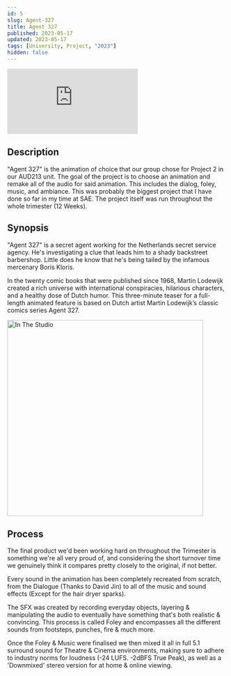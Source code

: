 ```yaml
---
id: 5
slug: Agent-327
title: Agent 327
published: 2023-05-17
updated: 2023-05-17
tags: [University, Project, "2023"]
hidden: false
---
```


<script>
  import Cover from "./Cover.jpg?w=500;700;900;1200;1600&avif&srcset"
  import InTheStudio from "./In-The-Studio.jpg?w=500;700;900;1200;1600&avif&srcset"
  metadata.cover = Cover
</script>

<iframe class="youtube" src="https://www.youtube.com/embed/1c9K7qqxB6A" title="YouTube video player" frameborder="0" allowfullscreen></iframe>

## Description

"Agent 327" is the animation of choice that our group chose for Project 2 in our AUD213 unit. The goal of the project is to choose an animation and remake all of the audio for said animation. This includes the dialog, foley, music, and ambiance. This was probably the biggest project that I have done so far in my time at SAE. The project itself was run throughout the whole trimester (12 Weeks).

## Synopsis

"Agent 327" is a secret agent working for the Netherlands secret service agency. He's investigating a clue that leads him to a shady backstreet barbershop. Little does he know that he's being tailed by the infamous mercenary Boris Kloris.

In the twenty comic books that were published since 1968, Martin Lodewijk created a rich universe with international conspiracies, hilarious characters, and a healthy dose of Dutch humor. This three-minute teaser for a full-length animated feature is based on Dutch artist Martin Lodewijk’s classic comics series Agent 327.

<img srcset={InTheStudio} alt="In The Studio" width="450" />

## Process

The final product we'd been working hard on throughout the Trimester is something we're all very proud of, and considering the short turnover time we genuinely think it compares pretty closely to the original, if not better.

Every sound in the animation has been completely recreated from scratch, from the Dialogue (Thanks to David Jin) to all of the music and sound effects (Except for the hair dryer sparks).

The SFX was created by recording everyday objects, layering & manipulating the audio to eventually have something that's both realistic & convincing. This process is called Foley and encompasses all the different sounds from footsteps, punches, fire & much more.

Once the Foley & Music were finalised we then mixed it all in full 5.1 surround sound for Theatre & Cinema environments, making sure to adhere to industry norms for loudness (-24 LUFS. -2dBFS True Peak), as well as a 'Downmixed' stereo version for at home & online viewing.

<br>
